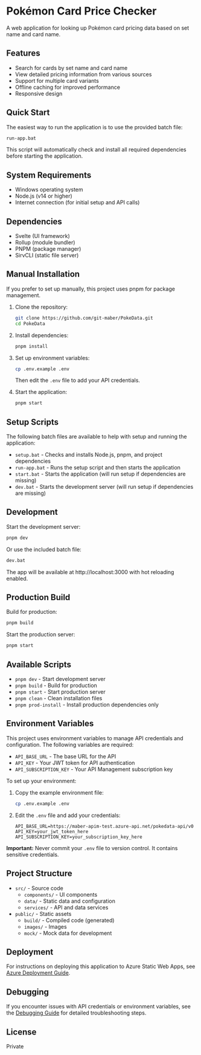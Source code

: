 # Pokémon Card Price Checker

A web application for looking up Pokémon card pricing data based on set name and card name.

## Features

- Search for cards by set name and card name
- View detailed pricing information from various sources
- Support for multiple card variants
- Offline caching for improved performance
- Responsive design

## Quick Start

The easiest way to run the application is to use the provided batch file:

```bash
run-app.bat
```

This script will automatically check and install all required dependencies before starting the application.

## System Requirements

- Windows operating system
- Node.js (v14 or higher)
- Internet connection (for initial setup and API calls)

## Dependencies

- Svelte (UI framework)
- Rollup (module bundler)
- PNPM (package manager)
- SirvCLI (static file server)

## Manual Installation

If you prefer to set up manually, this project uses pnpm for package management.

1. Clone the repository:
   ```bash
   git clone https://github.com/git-maber/PokeData.git
   cd PokeData
   ```

2. Install dependencies:
   ```bash
   pnpm install
   ```

3. Set up environment variables:
   ```bash
   cp .env.example .env
   ```
   Then edit the `.env` file to add your API credentials.

4. Start the application:
   ```bash
   pnpm start
   ```

## Setup Scripts

The following batch files are available to help with setup and running the application:

- `setup.bat` - Checks and installs Node.js, pnpm, and project dependencies
- `run-app.bat` - Runs the setup script and then starts the application
- `start.bat` - Starts the application (will run setup if dependencies are missing)
- `dev.bat` - Starts the development server (will run setup if dependencies are missing)

## Development

Start the development server:

```bash
pnpm dev
```

Or use the included batch file:

```bash
dev.bat
```

The app will be available at http://localhost:3000 with hot reloading enabled.

## Production Build

Build for production:

```bash
pnpm build
```

Start the production server:

```bash
pnpm start
```

## Available Scripts

- `pnpm dev` - Start development server
- `pnpm build` - Build for production
- `pnpm start` - Start production server
- `pnpm clean` - Clean installation files
- `pnpm prod-install` - Install production dependencies only

## Environment Variables

This project uses environment variables to manage API credentials and configuration. The following variables are required:

- `API_BASE_URL` - The base URL for the API
- `API_KEY` - Your JWT token for API authentication
- `API_SUBSCRIPTION_KEY` - Your API Management subscription key

To set up your environment:

1. Copy the example environment file:
   ```bash
   cp .env.example .env
   ```

2. Edit the `.env` file and add your credentials:
   ```
   API_BASE_URL=https://maber-apim-test.azure-api.net/pokedata-api/v0
   API_KEY=your_jwt_token_here
   API_SUBSCRIPTION_KEY=your_subscription_key_here
   ```

**Important:** Never commit your `.env` file to version control. It contains sensitive credentials.

## Project Structure

- `src/` - Source code
  - `components/` - UI components
  - `data/` - Static data and configuration
  - `services/` - API and data services
- `public/` - Static assets
  - `build/` - Compiled code (generated)
  - `images/` - Images
  - `mock/` - Mock data for development

## Deployment

For instructions on deploying this application to Azure Static Web Apps, see [Azure Deployment Guide](docs/azure-deployment.md).

## Debugging

If you encounter issues with API credentials or environment variables, see the [Debugging Guide](docs/debugging-guide.md) for detailed troubleshooting steps.

## License

Private

